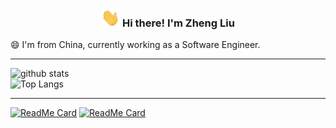 <!-- Heading -->
<h3 align="center"><img src = "pic/wave.gif" width = 30px> Hi there! I'm Zheng Liu</h3>

😄 I'm from China, currently working as a Software Engineer.  

---

![github stats](https://github-readme-stats.vercel.app/api?username=ZhengLiu97&theme=radical&show_icons=true&hide=issues)  
![Top Langs](https://github-readme-stats.vercel.app/api/top-langs/?username=ZhengLiu97&hide=javascript,html&theme=radical)   

--- 

[![ReadMe Card](https://github-readme-stats.vercel.app/api/pin/?username=ZhengLiu97&repo=BrainViewer&theme=dracula)](https://github.com/ZhengLiu97/BrainViewer)
[![ReadMe Card](https://github-readme-stats.vercel.app/api/pin/?username=ZhengLiu97&repo=iEEGTool&theme=dracula)](https://github.com/ZhengLiu97/iEEGTool)  


